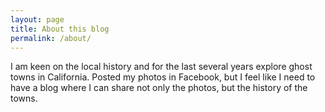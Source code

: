 ```yaml
---
layout: page
title: About this blog
permalink: /about/
---
```


I am keen on the local history and for the last several years
explore ghost towns in California. Posted my photos in Facebook,
but I feel like I need to have a blog where I can share not only the photos, 
but the history of the towns.


